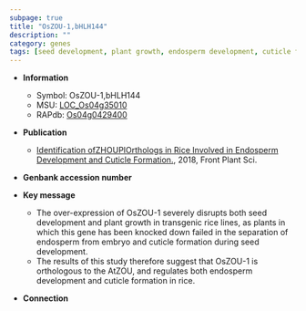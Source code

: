 ```yaml
---
subpage: true
title: "OsZOU-1,bHLH144"
description: ""
category: genes
tags: [seed development, plant growth, endosperm development, cuticle formation]
---
```


* **Information**  
    + Symbol: OsZOU-1,bHLH144  
    + MSU: [LOC_Os04g35010](http://rice.plantbiology.msu.edu/cgi-bin/ORF_infopage.cgi?orf=LOC_Os04g35010)  
    + RAPdb: [Os04g0429400](http://rapdb.dna.affrc.go.jp/viewer/gbrowse_details/irgsp1?name=Os04g0429400)  

* **Publication**  
    + [Identification ofZHOUPIOrthologs in Rice Involved in Endosperm Development and Cuticle Formation.](http://www.ncbi.nlm.nih.gov/pubmed?term=Identification+ofZHOUPIOrthologs+in+Rice+Involved+in+Endosperm+Development+and+Cuticle+Formation.%5BTitle%5D), 2018, Front Plant Sci.

* **Genbank accession number**  

* **Key message**  
    + The over-expression of OsZOU-1 severely disrupts both seed development and plant growth in transgenic rice lines, as plants in which this gene has been knocked down failed in the separation of endosperm from embryo and cuticle formation during seed development.
    + The results of this study therefore suggest that OsZOU-1 is orthologous to the AtZOU, and regulates both endosperm development and cuticle formation in rice.

* **Connection**  



